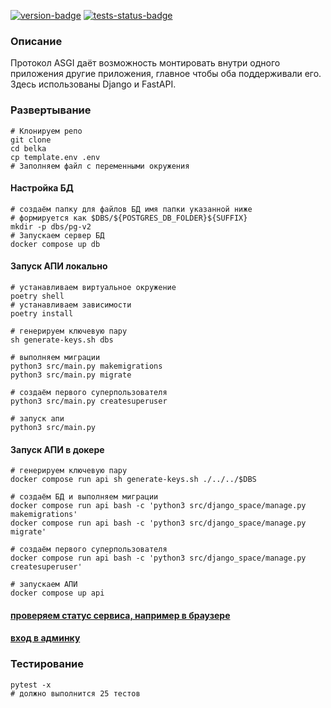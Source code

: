 [![version-badge][version-badge]][main-branch-link] [![tests-status-badge][tests-status-badge]][main-branch-link]

[version-badge]: https://img.shields.io/badge/version-1.0.0-%230071C5?style=for-the-badge&logo=semver&logoColor=orange
[tests-status-badge]: https://img.shields.io/badge/test-passed-green?style=for-the-badge&logo=pytest&logoColor=orange
[main-branch-link]: https://github.com/MavlinD/belka

### Описание
Протокол ASGI даёт возможность монтировать внутри одного приложения другие приложения, главное чтобы оба поддерживали его. Здесь использованы Django и FastAPI.

### Развертывание

```shell
# Клонируем репо
git clone 
cd belka
cp template.env .env
# Заполняем файл с переменными окружения
```
#### Настройка БД
```shell
# создаём папку для файлов БД имя папки указанной ниже
# формируется как $DBS/${POSTGRES_DB_FOLDER}${SUFFIX} 
mkdir -p dbs/pg-v2
# Запускаем сервер БД
docker compose up db
```
#### Запуск АПИ локально
```shell
# устанавливаем виртуальное окружение
poetry shell
# устанавливаем зависимости
poetry install

# генерируем ключевую пару
sh generate-keys.sh dbs

# выполняем миграции
python3 src/main.py makemigrations
python3 src/main.py migrate

# создаём первого суперпользователя
python3 src/main.py createsuperuser

# запуск апи
python3 src/main.py
```
#### Запуск АПИ в докере
```shell
# генерируем ключевую пару
docker compose run api sh generate-keys.sh ./../../$DBS

# создаём БД и выполняем миграции
docker compose run api bash -c 'python3 src/django_space/manage.py makemigrations'
docker compose run api bash -c 'python3 src/django_space/manage.py migrate'

# создаём первого суперпользователя
docker compose run api bash -c 'python3 src/django_space/manage.py createsuperuser'

# запускаем АПИ
docker compose up api
```
#### [проверяем статус сервиса, например в браузере](http://localhost:8000/api/docs)  
#### [вход в админку](http://localhost:8000/django/admin)

### Тестирование
```shell
pytest -x
# должно выполнится 25 тестов
```
